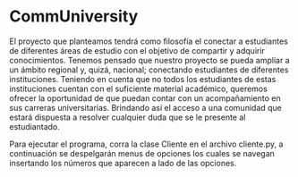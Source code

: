 # CommUniversity
El proyecto que planteamos tendrá como filosofía el conectar a estudiantes de diferentes áreas de estudio con el objetivo de compartir y adquirir conocimientos. Tenemos pensado que nuestro proyecto se pueda ampliar a un ámbito regional y, quizá, nacional; conectando estudiantes de diferentes instituciones. Teniendo en cuenta que no todos los estudiantes de estas instituciones cuentan con el suficiente material académico, queremos ofrecer la oportunidad de que puedan contar con un acompañamiento en sus carreras universitarias. Brindando así el acceso a una comunidad que estará dispuesta a resolver cualquier duda que se le presente al estudiantado.

Para ejecutar el programa, corra la clase Cliente en el archivo cliente.py, a continuación se despelgarán menus de opciones los cuales se navegan insertando los números que aparecen a lado de las opciones.
